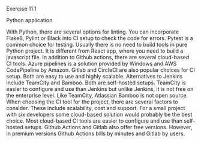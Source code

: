 Exercise 11.1

Python application

With Python, there are several options for linting. You can incorporate Flake8, Pylint or Black into CI setup to check the code for errors. Pytest is a common choice for testing. Usually there is no need to build tools in pure Python project. It is different from React app, where you need to build a javascript file. 
In addition to Github actions, there are several cloud-based CI tools. Azure pipelines is a solution provided by Windows and AWS CodePipeline by Amazon. Gitlab and CircleCI are also popular choices for CI setup. Both are easy to use and highly scalable. Alternatives to Jenkins include TeamCity and Bamboo. Both are self-hosted setups. TeamCity is easier to configure and use than Jenkins but unlike Jenkins, it is not free on the enterprise level. Like TeamCity, Atlassian Bamboo is not open source. 
When choosing the CI tool for the project, there are several factors to consider. These include scalability, cost and support. For a small project with six developers some cloud-based solution would probably be the best choice. Most cloud-based CI tools are easier to configure and use than self-hosted setups. Github Actions and Gitlab also offer free versions. However, in premium versions Github Actions bills by minutes and Gitlab by users. 

